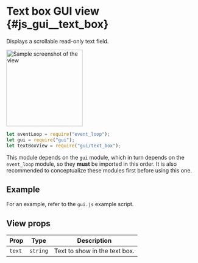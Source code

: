 # Text box GUI view {#js_gui__text_box}

Displays a scrollable read-only text field.

<img src="text_box.png" width="200" alt="Sample screenshot of the view" />

```js
let eventLoop = require("event_loop");
let gui = require("gui");
let textBoxView = require("gui/text_box");
```

This module depends on the `gui` module, which in turn depends on the
`event_loop` module, so they **must** be imported in this order. It is also
recommended to conceptualize these modules first before using this one.

## Example
For an example, refer to the `gui.js` example script.

## View props

| Prop     | Type    | Description                        |
|----------|---------|------------------------------------|
| `text`   | `string`| Text to show in the text box.      |
